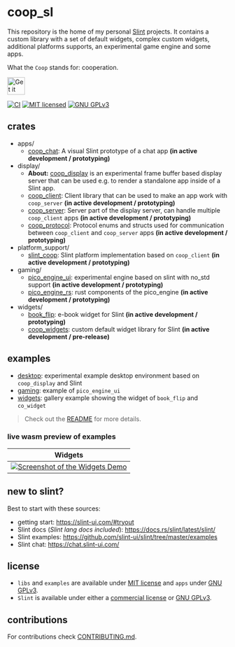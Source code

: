 <!--
SPDX-FileCopyrightText: 2022 Florian Blasius <co_sl@tutanota.com>
SPDX-License-Identifier: MIT
-->

# coop_sl

This repository is the home of my personal [Slint](https://slint-ui.com/) projects. It contains a custom library with a set of default widgets, complex custom widgets, additional platforms supports, an experimental game engine and some apps.

What the `Coop` stands for: cooperation.

<a href="https://codeberg.org/flovansl/coop_sl">
    <img alt="Get it on Codeberg" src="https://get-it-on.codeberg.org/get-it-on-blue-on-white.png" height="40">
</a>

[![CI](https://ci.codeberg.org/api/badges/flovansl/coop_sl/status.svg?branch=main)](https://ci.codeberg.org/flovansl/coop_sl)
[![MIT licensed](https://img.shields.io/badge/license-MIT-blue.svg)](./LICENSES/MIT.txt)
[![GNU GPLv3](https://img.shields.io/badge/license-GPLv3-green.svg)](./LICENSES/GPL-3.0-only.txt)

## crates

* apps/
    * [coop_chat](apps/coop_chat/): A visual Slint prototype of a chat app **(in active development / prototyping)**
* display/
    * **About:** [coop_display](display/README.md) is an experimental frame buffer based display server that can be used e.g. to render a standalone app inside of a Slint app.
    *  [coop_client](display/coop_client/): Client library that can be used to make an app work with `coop_server` **(in active development / prototyping)**
    *  [coop_server](display/coop_server/): Server part of the display server, can handle multiple `coop_client` apps **(in active development / prototyping)**
    *  [coop_protocol](display/coop_protocol/): Protocol enums and structs used for communication between `coop_client` and `coop_server` apps **(in active development / prototyping)**
* platform_support/
    * [slint_coop](platform_support/slint_coop/): Slint platform implementation based on `coop_client` **(in active development / prototyping)**
* gaming/
    * [pico_engine_ui](gaming/pico_engine_ui/): experimental engine based on slint with no_std support **(in active development / prototyping)**
    * [pico_engine_rs](gaming/pico_engine_ui/): rust components of the pico_engine **(in active development / prototyping)**
* widgets/
    * [book_flip](widgets/book_flip/): e-book widget for Slint **(in active development / prototyping)**
    * [coop_widgets](widgets/coop_widgets/): custom default widget library for Slint **(in active development / pre-release)**

## examples

* [desktop](examples/desktop/): experimental example desktop environment based on `coop_display` and Slint
* [gaming](examples/gaming/): example of `pico_engine_ui`
* [widgets](examples/widgets/): gallery example showing the widget of `book_flip` and `co_widget`

> Check out the [README](examples/README.md) for more details.

### live wasm preview of examples

| Widgets |
|---------|
|[![Screenshot of the Widgets Demo](https://codeberg.org/flovansl/pages/attachments/2501a785-2b21-40d8-91c7-85fee14f0045 "Widgets Demo")](https://flovansl.codeberg.page/coop_sl/snapshots/examples/widgets/) |


## new to slint?

Best to start with these sources:

* getting start: https://slint-ui.com/#tryout
* Slint docs (*Slint lang docs included*): https://docs.rs/slint/latest/slint/
* Slint examples: https://github.com/slint-ui/slint/tree/master/examples
* Slint chat: https://chat.slint-ui.com/

## license

* `libs` and `examples` are available under [MIT license](../../LICENSES/MIT.txt) and `apps` under [GNU GPLv3](../../LICENSES/GPL-3.0-only.txt).
 * `Slint` is available under either a [commercial license](https://github.com/slint-ui/slint/blob/master/LICENSES/LicenseRef-Slint-commercial.md)
or [GNU GPLv3](https://github.com/slint-ui/slint/blob/master/LICENSES/GPL-3.0-only.txt).

## contributions

For contributions check [CONTRIBUTING.md](./CONTRIBUTING.md).